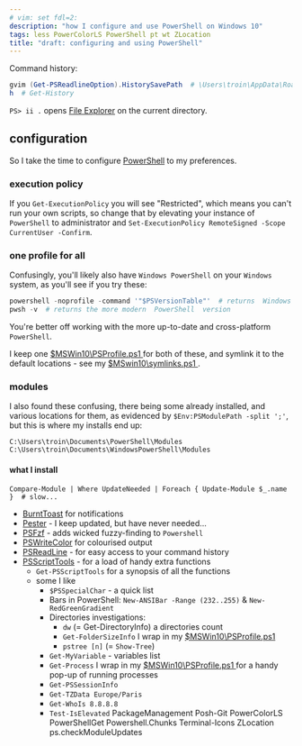 ```yaml
---
# vim: set fdl=2:
description: "how I configure and use PowerShell on Windows 10"
tags: less PowerColorLS PowerShell pt wt ZLocation
title: "draft: configuring and using PowerShell"
---
```


Command history:
```powershell
gvim (Get-PSReadlineOption).HistorySavePath  # \Users\troin\AppData\Roaming\Microsoft\Windows\PowerShell\PSReadLine\ConsoleHost_history.txt
h  # Get-History
```

`PS> ii .` opens [File Explorer](https://en.wikipedia.org/wiki/File_Explorer) on the current directory.

## configuration
So I take the time to configure [PowerShell](https://en.wikipedia.org/wiki/PowerShell) to my preferences.

### execution policy
If you `Get-ExecutionPolicy` you will see "Restricted", which means you can't run your own scripts, so change that by elevating your instance of `PowerShell` to administrator and `Set-ExecutionPolicy RemoteSigned -Scope CurrentUser -Confirm`.

### one profile for all
Confusingly, you'll likely also have `Windows PowerShell` on your `Windows` system, as you'll see if you try these:
```powershell
powershell -noprofile -command '"$PSVersionTable"'  # returns  Windows PowerShell  version
pwsh -v  # returns the more modern  PowerShell  version
```

You're better off working with the more up-to-date and cross-platform `PowerShell`.

I keep one [ $MSWin10\PSProfile.ps1 ](https://github.com/harriott/OS-MSWin10/blob/master/PSProfile.ps1) for both of these, and symlink it to the default locations - see my [ $MSwin10\symlinks.ps1 ](https://github.com/harriott/OS-MSWin10/blob/master/symlinks.ps1).

### modules
I also found these confusing, there being some already installed, and various locations for them, as evidenced by `$Env:PSModulePath -split ';'`, but this is where my installs end up:
```
C:\Users\troin\Documents\PowerShell\Modules
C:\Users\troin\Documents\WindowsPowerShell\Modules
```

#### what I install
    Compare-Module | Where UpdateNeeded | Foreach { Update-Module $_.name }  # slow...

- [BurntToast](https://www.powershellgallery.com/packages/BurntToast/) for notifications
- [Pester](https://www.powershellgallery.com/packages/Pester/4.4.0-beta) - I keep updated, but have never needed...
- [PSFzf](https://www.powershellgallery.com/packages/PSFzf/) - adds wicked fuzzy-finding to `Powershell`
- [PSWriteColor](https://www.powershellgallery.com/packages/PSWriteColor) for colourised output
- [PSReadLine](https://www.powershellgallery.com/packages/PSReadLine/) - for easy access to your command history
- [PSScriptTools](https://www.powershellgallery.com/packages/PSScriptTools/) - for a load of handy extra functions
    - `Get-PSScriptTools` for a synopsis of all the functions
    - some I like
        - `$PSSpecialChar` - a quick list
        - Bars in PowerShell: `New-ANSIBar -Range (232..255)` & `New-RedGreenGradient`
        - Directories investigations:
            - `dw` (= Get-DirectoryInfo) a directories count
            - `Get-FolderSizeInfo` I wrap in my [ $MSWin10\PSProfile.ps1 ](https://github.com/harriott/OS-MSWin10/blob/master/PSProfile.ps1)
            - `pstree [n]` (= `Show-Tree`)
        - `Get-MyVariable` - variables list
        - `Get-Process` I wrap in my [ $MSWin10\PSProfile.ps1 ](https://github.com/harriott/OS-MSWin10/blob/master/PSProfile.ps1) for a handy pop-up of running processes
        - `Get-PSSessionInfo`
        - `Get-TZData Europe/Paris`
        - `Get-WhoIs 8.8.8.8`
        - `Test-IsElevated`
PackageManagement
Posh-Git
PowerColorLS
PowerShellGet
Powershell.Chunks
Terminal-Icons
ZLocation
ps.checkModuleUpdates

